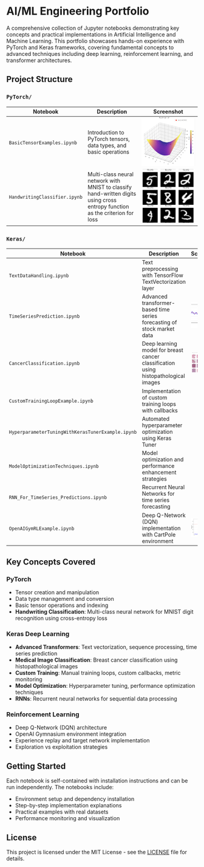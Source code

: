 # AI/ML Engineering Portfolio

A comprehensive collection of Jupyter notebooks demonstrating key concepts and practical implementations in Artificial Intelligence and Machine Learning. This portfolio showcases hands-on experience with PyTorch and Keras frameworks, covering fundamental concepts to advanced techniques including deep learning, reinforcement learning, and transformer architectures.



## Project Structure

### `PyTorch/`
| Notebook | Description | Screenshot |
|----------|-------------|------------|
| `BasicTensorExamples.ipynb` | Introduction to PyTorch tensors, data types, and basic operations | ![Tensor Examples](PyTorch/ReadmeImages/TensorExamples.png) |
| `HandwritingClassifier.ipynb` | Multi-class neural network with MNIST to classify hand-written digits using cross entropy function as the criterion for loss | ![MNIST Writing Detection](PyTorch/ReadmeImages/MNISTWritingDetection.png) |

### `Keras/`
| Notebook | Description | Screenshot |
|----------|-------------|------------|
| `TextDataHandling.ipynb` | Text preprocessing with TensorFlow TextVectorization layer | |
| `TimeSeriesPrediction.ipynb` | Advanced transformer-based time series forecasting of stock market data | ![Stock Market Prediction](Keras/Deep%20Learning/Building%20Advanced%20Transformers/ReadmeImages/StockMarketPrediction.png) |
| `CancerClassification.ipynb` | Deep learning model for breast cancer classification using histopathological images | ![Breast Cancer Classifier](Keras/Deep%20Learning/CancerClassification/ReadmeImage/BreastCancerClassifier.png) |
| `CustomTrainingLoopExample.ipynb` | Implementation of custom training loops with callbacks | |
| `HyperparameterTuningWithKerasTunerExample.ipynb` | Automated hyperparameter optimization using Keras Tuner | |
| `ModelOptimizationTechniques.ipynb` | Model optimization and performance enhancement strategies | |
| `RNN_For_TimeSeries_Predictions.ipynb` | Recurrent Neural Networks for time series forecasting | |
| `OpenAIGymRLExample.ipynb` | Deep Q-Network (DQN) implementation with CartPole environment | ![OpenAI Gym](Keras/Reinforcement%20Learning/ReadmeImages/OpenAIGym.png) |

## Key Concepts Covered

### PyTorch
- Tensor creation and manipulation
- Data type management and conversion
- Basic tensor operations and indexing
- **Handwriting Classification**: Multi-class neural network for MNIST digit recognition using cross-entropy loss

### Keras Deep Learning
- **Advanced Transformers**: Text vectorization, sequence processing, time series prediction
- **Medical Image Classification**: Breast cancer classification using histopathological images
- **Custom Training**: Manual training loops, custom callbacks, metric monitoring
- **Model Optimization**: Hyperparameter tuning, performance optimization techniques
- **RNNs**: Recurrent neural networks for sequential data processing

### Reinforcement Learning
- Deep Q-Network (DQN) architecture
- OpenAI Gymnasium environment integration
- Experience replay and target network implementation
- Exploration vs exploitation strategies

## Getting Started

Each notebook is self-contained with installation instructions and can be run independently. The notebooks include:
- Environment setup and dependency installation
- Step-by-step implementation explanations
- Practical examples with real datasets
- Performance monitoring and visualization

## License

This project is licensed under the MIT License - see the [LICENSE](LICENSE) file for details.
